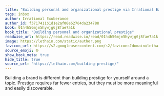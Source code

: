 ```yaml
---
title: "Building personal and organizational prestige via Irrational Exuberance"
tags: inbox
author: Irrational Exuberance
author_id: f3717411b1d1e2af08e62704da234788
book: 01h4h56mjn5hywjg6j8fae7a1k
book_title: "Building personal and organizational prestige"
readwise_url: https://read.readwise.io/read/01h4h56mjn5hywjg6j8fae7a1k
image: https://lethain.com/static/author.png
favicon_url: https://s2.googleusercontent.com/s2/favicons?domain=lethain.com
source_emoji: 🌐
show_book_meta: true
hide_title: true
source_url: "https://lethain.com/building-prestige/"
---
```


Building a brand is different than building prestige for yourself around a topic. Prestige requires far fewer entries, but they must be more meaningful and easily discoverable. 